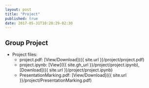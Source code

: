 ```yaml
---
layout: post
title: "Project"
published: true
date: 2017-05-31T10:28:29-02:30
---
```

## Group Project

* Project files:
    * project.pdf:             [View/Download]({{ site.url }}/project/project.pdf)
    * project.ipynb:           [View]({{ site.gh_url }}/project/project.ipynb),
                               [Download]({{ site.url }}/project/project.ipynb)
    * PresentationMarking.pdf: [View/Download]({{ site.url }}/project/PresentationMarking.pdf)
